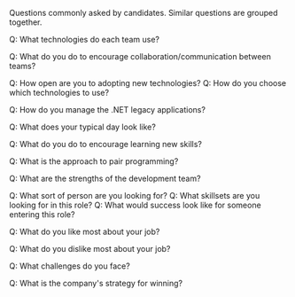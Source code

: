 Questions commonly asked by candidates.
Similar questions are grouped together.

Q: What technologies do each team use?

Q: What do you do to encourage collaboration/communication between teams?

Q: How open are you to adopting new technologies?
Q: How do you choose which technologies to use?

Q: How do you manage the .NET legacy applications?

Q: What does your typical day look like?

Q: What do you do to encourage learning new skills?

Q: What is the approach to pair programming?

Q: What are the strengths of the development team?

Q: What sort of person are you looking for?
Q: What skillsets are you looking for in this role?
Q: What would success look like for someone entering this role?

Q: What do you like most about your job?

Q: What do you dislike most about your job?

Q: What challenges do you face?

Q: What is the company's strategy for winning?
